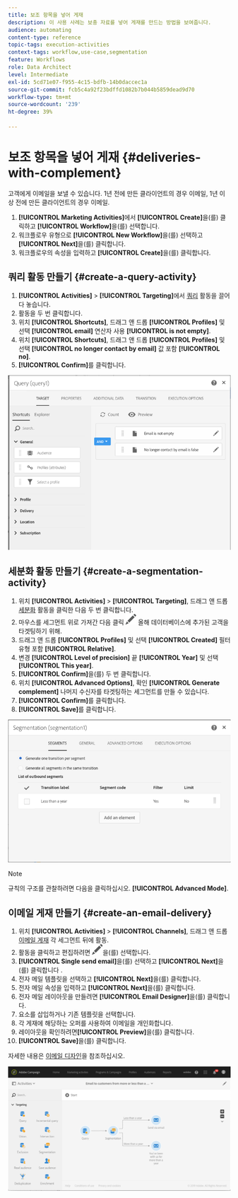 ```yaml
---
title: 보조 항목을 넣어 게재
description: 이 사용 사례는 보충 자료를 넣어 게재를 만드는 방법을 보여줍니다.
audience: automating
content-type: reference
topic-tags: execution-activities
context-tags: workflow,use-case,segmentation
feature: Workflows
role: Data Architect
level: Intermediate
exl-id: 5cd71e07-f955-4c15-bdfb-14b0daccec1a
source-git-commit: fcb5c4a92f23bdffd1082b7b044b5859dead9d70
workflow-type: tm+mt
source-wordcount: '239'
ht-degree: 39%

---
```


# 보조 항목을 넣어 게재 {#deliveries-with-complement}

고객에게 이메일을 보낼 수 있습니다. 1년 전에 만든 클라이언트의 경우 이메일, 1년 이상 전에 만든 클라이언트의 경우 이메일.

1. **[!UICONTROL Marketing Activities]**&#x200B;에서 **[!UICONTROL Create]**&#x200B;을(를) 클릭하고 **[!UICONTROL Workflow]**&#x200B;을(를) 선택합니다.
1. 워크플로우 유형으로 **[!UICONTROL New Workflow]**&#x200B;을(를) 선택하고 **[!UICONTROL Next]**&#x200B;을(를) 클릭합니다.
1. 워크플로우의 속성을 입력하고 **[!UICONTROL Create]**&#x200B;을(를) 클릭합니다.

## 쿼리 활동 만들기 {#create-a-query-activity}

1. **[!UICONTROL Activities]** > **[!UICONTROL Targeting]**&#x200B;에서 [쿼리](../../automating/using/query.md) 활동을 끌어다 놓습니다.
1. 활동을 두 번 클릭합니다.
1. 위치 **[!UICONTROL Shortcuts]**, 드래그 앤 드롭 **[!UICONTROL Profiles]** 및 선택 **[!UICONTROL email]** 연산자 사용 **[!UICONTROL is not empty]**.
1. 위치 **[!UICONTROL Shortcuts]**, 드래그 앤 드롭 **[!UICONTROL Profiles]** 및 선택 **[!UICONTROL no longer contact by email]** 값 포함 **[!UICONTROL no]**.
1. **[!UICONTROL Confirm]**&#x200B;를 클릭합니다.

![](assets/wf-complement-query.png)

## 세분화 활동 만들기 {#create-a-segmentation-activity}

1. 위치 **[!UICONTROL Activities]** > **[!UICONTROL Targeting]**, 드래그 앤 드롭 [세분화](../../automating/using/segmentation.md) 활동을 클릭한 다음 두 번 클릭합니다.
1. 마우스를 세그먼트 위로 가져간 다음 클릭 ![](assets/edit_darkgrey-24px.png) 올해 데이터베이스에 추가된 고객을 타겟팅하기 위해.
1. 드래그 앤 드롭 **[!UICONTROL Profiles]** 및 선택 **[!UICONTROL Created]** 필터 유형 포함 **[!UICONTROL Relative]**.
1. 변경 **[!UICONTROL Level of precision]** 끝 **[!UICONTROL Year]** 및 선택 **[!UICONTROL This year]**.
1. **[!UICONTROL Confirm]**&#x200B;을(를) 두 번 클릭합니다.
1. 위치 **[!UICONTROL Advanced Options]**, 확인 **[!UICONTROL Generate complement]** 나머지 수신자를 타겟팅하는 세그먼트를 만들 수 있습니다.
1. **[!UICONTROL Confirm]**&#x200B;를 클릭합니다.
1. **[!UICONTROL Save]**&#x200B;를 클릭합니다.

![](assets/wf-complement-segmentation.png)

>[!NOTE]
>
>규칙의 구조를 관찰하려면 다음을 클릭하십시오. **[!UICONTROL Advanced Mode]**.

## 이메일 게재 만들기 {#create-an-email-delivery}

1. 위치 **[!UICONTROL Activities]** > **[!UICONTROL Channels]**, 드래그 앤 드롭 [이메일 게재](../../automating/using/email-delivery.md) 각 세그먼트 뒤에 활동.
1. 활동을 클릭하고 편집하려면 ![](assets/edit_darkgrey-24px.png)을(를) 선택합니다.
1. **[!UICONTROL Single send email]**&#x200B;을(를) 선택하고 **[!UICONTROL Next]**&#x200B;을(를) 클릭합니다 .
1. 전자 메일 템플릿을 선택하고 **[!UICONTROL Next]**&#x200B;을(를) 클릭합니다.
1. 전자 메일 속성을 입력하고 **[!UICONTROL Next]**&#x200B;을(를) 클릭합니다.
1. 전자 메일 레이아웃을 만들려면 **[!UICONTROL Email Designer]**&#x200B;을(를) 클릭합니다.
1. 요소를 삽입하거나 기존 템플릿을 선택합니다.
1. 각 게재에 해당하는 오퍼를 사용하여 이메일을 개인화합니다.
1. 레이아웃을 확인하려면&#x200B;**[!UICONTROL Preview]**&#x200B;을(를) 클릭합니다.
1. **[!UICONTROL Save]**&#x200B;을(를) 클릭합니다.

자세한 내용은 [이메일 디자인](../../designing/using/designing-from-scratch.md#designing-an-email-content-from-scratch)을 참조하십시오.

![](assets/wf-deliveries-with-a-complement.png)
